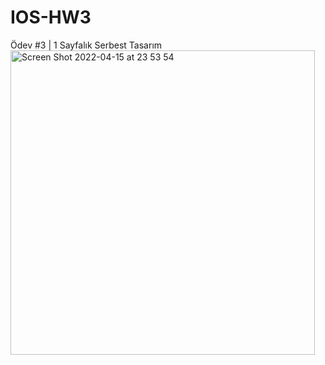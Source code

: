 # IOS-HW3
Ödev #3 | 1 Sayfalık Serbest Tasarım
<img width="487" alt="Screen Shot 2022-04-15 at 23 53 54" src="https://user-images.githubusercontent.com/55956057/163631326-592c2350-04f1-4c27-b93a-60b6b9fdd142.png">
